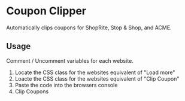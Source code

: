 # Coupon Clipper
Automatically clips coupons for ShopRite, Stop & Shop, and ACME.

## Usage
Comment / Uncomment variables for each website.
1. Locate the CSS class for the websites equivalent of "Load more"
2. Loacte the CSS class for the websites equivalent of "Clip Coupon"
3. Paste the code into the browsers console
4. Clip Coupons

